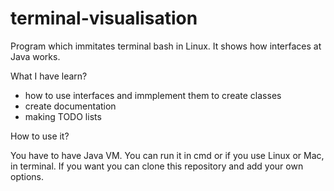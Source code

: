 # terminal-visualisation
Program which immitates terminal bash in Linux. It shows how interfaces at Java works.  

What I have learn?  
- how to use interfaces and immplement them to create classes 
- create documentation
- making TODO lists 

How to use it?  

You have to have Java VM. You can run it in cmd or if you use Linux or Mac, in terminal. If you want you can clone this repository and add your own options.
